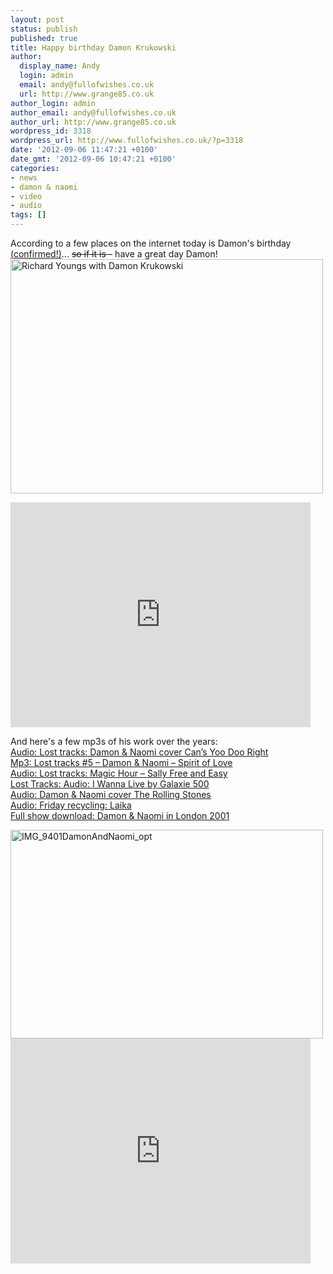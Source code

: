 ```yaml
---
layout: post
status: publish
published: true
title: Happy birthday Damon Krukowski
author:
  display_name: Andy
  login: admin
  email: andy@fullofwishes.co.uk
  url: http://www.grange85.co.uk
author_login: admin
author_email: andy@fullofwishes.co.uk
author_url: http://www.grange85.co.uk
wordpress_id: 3318
wordpress_url: http://www.fullofwishes.co.uk/?p=3318
date: '2012-09-06 11:47:21 +0100'
date_gmt: '2012-09-06 10:47:21 +0100'
categories:
- news
- damon & naomi
- video
- audio
tags: []
---
```

<p>According to a few places on the internet today is Damon's birthday <ins datetime="2012-09-06T13:42:21+00:00">(<a href="https://twitter.com/dada_drummer/status/243704991649521665">confirmed</a>!)</ins>... <del datetime="2012-09-06T13:43:11+00:00">so if it is -</del> have a great day Damon!<br />
<a href="http://www.flickr.com/photos/grange85/5711251457/" title="Richard Youngs with Damon Krukowski by andyaldridge, on Flickr"><img class="aligncenter" src="http://farm4.staticflickr.com/3188/5711251457_11f2422aa4.jpg" width="500" height="375" alt="Richard Youngs with Damon Krukowski"></a></p>
<p><iframe class="aligncenter" width="480" height="360" src="http://www.youtube.com/embed/UGWj0Y4NXp4" frameborder="0" allowfullscreen></iframe></p>
<p>And here's a few mp3s of his work over the years:<br />
<a href="/2011/12/09/audio-lost-tracks-damon-naomi-cover-cans-yoo-doo-right/">Audio: Lost tracks: Damon & Naomi cover Can’s Yoo Doo Right</a><br />
<a href="/2009/05/20/mp3-lost-tracks-5-damon-naomi-spirit-of-love/">Mp3: Lost tracks #5 – Damon & Naomi – Spirit of Love</a><br />
<a href="/2012/03/15/audio-lost-tracks-magic-hour-sally-free-and-easy/">Audio: Lost tracks: Magic Hour – Sally Free and Easy</a><br />
<a href="/2012/07/11/lost-tracks-audio-i-wanna-live-by-galaxie-500/">Lost Tracks: Audio: I Wanna Live by Galaxie 500</a><br />
<a href="/2012/05/16/audio-damon-naomi-cover-the-rolling-stones/">Audio: Damon & Naomi cover The Rolling Stones</a><br />
<a href="/2011/09/30/audio-friday-recycling-laika/">Audio: Friday recycling: Laika</a><br />
<a href="http://www.mediafire.com/download.php?lindniw2xng">Full show download: Damon & Naomi in London 2001</a></p>
<p><a href="http://www.flickr.com/photos/macskapocs/4876525211/" title="IMG_9401DamonAndNaomi_opt by macskapocs, on Flickr"><img class="aligncenter" src="http://farm5.staticflickr.com/4076/4876525211_70d051440c.jpg" width="500" height="334" alt="IMG_9401DamonAndNaomi_opt"></a><br />
<iframe width="480" class="aligncenter" height="360" src="http://www.youtube.com/embed/n8hixY2vHpU" frameborder="0" allowfullscreen></iframe></p>
